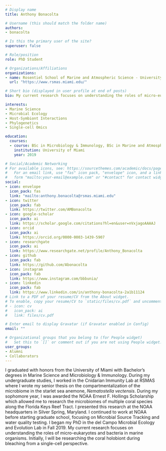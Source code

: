 ```yaml
---
# Display name
title: Anthony Bonacolta

# Username (this should match the folder name)
authors:
- bonacolta

# Is this the primary user of the site?
superuser: false

# Role/position
role: PhD Student

# Organizations/Affiliations
organizations:
- name: Rosentiel School of Marine and Atmospheric Science - University of Miami
  url: "https://www.rsmas.miami.edu/"

# Short bio (displayed in user profile at end of posts)
bio: My current research focuses on understanding the roles of micro-eukaryotes and bacteria in marine organisms. Initially, I will be researching the coral holobiont during bleaching from a single-cell perspective.

interests:
- Marine Science
- Microbial Ecology
- Host-Symbiont Interactions
- Phylogenetics
- Single-cell Omics

education:
  courses:
  - course: BSc in Microbiology & Immunology, BSc in Marine and Atmospheric Science (graduated with honors)
    institution: University of Miami
    year: 2019

# Social/Academic Networking
# For available icons, see: https://sourcethemes.com/academic/docs/page-builder/#icons
#   For an email link, use "fas" icon pack, "envelope" icon, and a link in the
#   form "mailto:your-email@example.com" or "#contact" for contact widget.
social:
- icon: envelope
  icon_pack: fas
  link: "mailto:anthony.bonacolta@rsmas.miami.edu"
- icon: twitter
  icon_pack: fab
  link: https://twitter.com/AMBonacolta
- icon: google-scholar
  icon_pack: ai
  link: https://scholar.google.com/citations?hl=en&user=nVxjagoAAAAJ
- icon: orcid
  icon_pack: ai
  link: https://orcid.org/0000-0003-1439-5907
- icon: researchgate
  icon_pack: ai
  link: https://www.researchgate.net/profile/Anthony_Bonacolta
- icon: github
  icon_pack: fab
  link: https://github.com/Abonacolta
- icon: instagram
  icon_pack: fab
  link: https://www.instagram.com/bbbunia/
- icon: linkedin
  icon_pack: fab
  link: https://www.linkedin.com/in/anthony-bonacolta-2a1b11124
# Link to a PDF of your resume/CV from the About widget.
# To enable, copy your resume/CV to `static/files/cv.pdf` and uncomment the lines below.
# - icon: cv
#   icon_pack: ai
#   link: files/cv.pdf

# Enter email to display Gravatar (if Gravatar enabled in Config)
email: ""

# Organizational groups that you belong to (for People widget)
#   Set this to `[]` or comment out if you are not using People widget.
user_groups:
- Alumni
- Collaborators
---
```


I graduated with honors from the University of Miami with Bachelor’s degrees in Marine Science and Microbiology & Immunology. During my undergraduate studies, I worked in the Cnidarian Immunity Lab at RSMAS where I wrote my senior thesis on the compartmentalization of the microbiome in the starlet sea anemone, *Nematostella vectensis*. During my sophomore year, I was awarded the NOAA Ernest F. Hollings Scholarship which allowed me to research the microbiomes of multiple coral species along the Florida Keys Reef Tract. I presented this research at the NOAA headquarters in Silver Spring, Maryland. I continued to work at NOAA before starting graduate school, focusing on Microbial Source Tracking and water quality testing. I began my PhD in the del Campo Microbial Ecology and Evolution Lab in Fall 2019. My current research focuses on understanding the roles of micro-eukaryotes and bacteria in marine organisms. Initially, I will be researching the coral holobiont during bleaching from a single-cell perspective.
